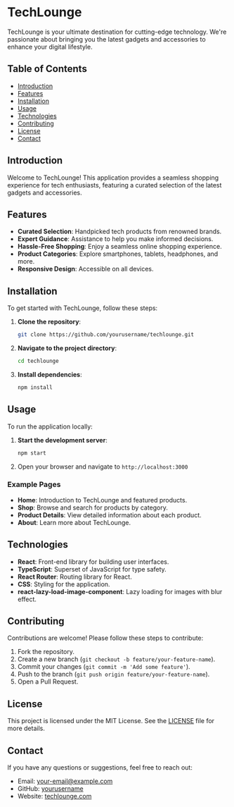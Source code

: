 # TechLounge

TechLounge is your ultimate destination for cutting-edge technology. We're passionate about bringing you the latest gadgets and accessories to enhance your digital lifestyle.

## Table of Contents

- [Introduction](#introduction)
- [Features](#features)
- [Installation](#installation)
- [Usage](#usage)
- [Technologies](#technologies)
- [Contributing](#contributing)
- [License](#license)
- [Contact](#contact)

## Introduction

Welcome to TechLounge! This application provides a seamless shopping experience for tech enthusiasts, featuring a curated selection of the latest gadgets and accessories.

## Features

- **Curated Selection**: Handpicked tech products from renowned brands.
- **Expert Guidance**: Assistance to help you make informed decisions.
- **Hassle-Free Shopping**: Enjoy a seamless online shopping experience.
- **Product Categories**: Explore smartphones, tablets, headphones, and more.
- **Responsive Design**: Accessible on all devices.

## Installation

To get started with TechLounge, follow these steps:

1. **Clone the repository**:
   ```bash
   git clone https://github.com/yourusername/techlounge.git
   ```
2. **Navigate to the project directory**:
   ```bash
   cd techlounge
   ```
3. **Install dependencies**:
   ```bash
   npm install
   ```

## Usage

To run the application locally:

1. **Start the development server**:
   ```bash
   npm start
   ```
2. Open your browser and navigate to `http://localhost:3000`

### Example Pages

- **Home**: Introduction to TechLounge and featured products.
- **Shop**: Browse and search for products by category.
- **Product Details**: View detailed information about each product.
- **About**: Learn more about TechLounge.

## Technologies

- **React**: Front-end library for building user interfaces.
- **TypeScript**: Superset of JavaScript for type safety.
- **React Router**: Routing library for React.
- **CSS**: Styling for the application.
- **react-lazy-load-image-component**: Lazy loading for images with blur effect.

## Contributing

Contributions are welcome! Please follow these steps to contribute:

1. Fork the repository.
2. Create a new branch (`git checkout -b feature/your-feature-name`).
3. Commit your changes (`git commit -m 'Add some feature'`).
4. Push to the branch (`git push origin feature/your-feature-name`).
5. Open a Pull Request.

## License

This project is licensed under the MIT License. See the [LICENSE](LICENSE) file for more details.

## Contact

If you have any questions or suggestions, feel free to reach out:

- Email: your-email@example.com
- GitHub: [yourusername](https://github.com/yourusername)
- Website: [techlounge.com](https://www.techlounge.com)
